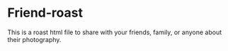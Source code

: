 # Friend-roast
This is a roast html file to share with your friends, family, or anyone about their photography.
